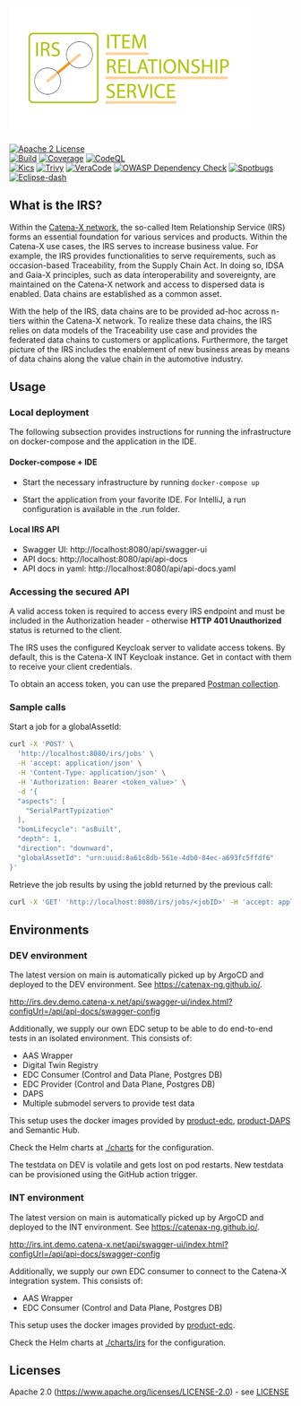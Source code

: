 # ![Item Relationship Service (IRS)](logo.png)

[![Apache 2 License](https://img.shields.io/badge/License-Apache_2.0-blue.svg)](https://github.com/catenax-ng/product-item-relationship-service/blob/main/LICENSE)  
[![Build](https://github.com/catenax-ng/product-item-relationship-service/actions/workflows/irs-build.yml/badge.svg)](https://github.com/catenax-ng/product-item-relationship-service/actions/workflows/irs-build.yml)
[![Coverage](https://sonarcloud.io/api/project_badges/measure?project=catenax-ng_product-item-relationship-service&metric=coverage)](https://sonarcloud.io/summary/new_code?id=catenax-ng_product-item-relationship-service)
[![CodeQL](https://github.com/catenax-ng/product-item-relationship-service/actions/workflows/codeql.yml/badge.svg)](https://github.com/catenax-ng/product-item-relationship-service/actions/workflows/codeql.yml)  
[![Kics](https://github.com/catenax-ng/product-item-relationship-service/actions/workflows/kics.yml/badge.svg)](https://github.com/catenax-ng/product-item-relationship-service/actions/workflows/kics.yml)
[![Trivy](https://github.com/catenax-ng/product-item-relationship-service/actions/workflows/trivy.yml/badge.svg)](https://github.com/catenax-ng/product-item-relationship-service/actions/workflows/trivy.yml)
[![VeraCode](https://github.com/catenax-ng/product-item-relationship-service/actions/workflows/veracode.yaml/badge.svg)](https://github.com/catenax-ng/product-item-relationship-service/actions/workflows/veracode.yaml)
[![OWASP Dependency Check](https://github.com/catenax-ng/product-item-relationship-service/actions/workflows/owasp.yml/badge.svg)](https://github.com/catenax-ng/product-item-relationship-service/actions/workflows/owasp.yml)
[![Spotbugs](https://github.com/catenax-ng/product-item-relationship-service/actions/workflows/spotbugs.yml/badge.svg)](https://github.com/catenax-ng/product-item-relationship-service/actions/workflows/spotbugs.yml)
[![Eclipse-dash](https://github.com/catenax-ng/product-item-relationship-service/actions/workflows/eclipse-dash.yml/badge.svg)](https://github.com/catenax-ng/product-item-relationship-service/actions/workflows/eclipse-dash.yml)
   

## What is the IRS?

Within the [Catena-X network](https://catena-x.net/), the so-called Item Relationship Service (IRS) forms an essential 
foundation for various services and products. Within the Catena-X use cases, the IRS serves to increase business value.
For example, the IRS provides functionalities to serve requirements, such as occasion-based Traceability, 
from the Supply Chain Act. In doing so, IDSA and Gaia-X principles, such as data interoperability and sovereignty, are 
maintained on the Catena-X network and access to dispersed data is enabled. Data chains are established as a common asset.

With the help of the IRS, data chains are to be provided ad-hoc across n-tiers within the Catena-X network. 
To realize these data chains, the IRS relies on data models of the Traceability use case and provides the federated 
data chains to customers or applications. Furthermore, the target picture of the IRS includes the enablement of new 
business areas by means of data chains along the value chain in the automotive industry.

## Usage

### Local deployment

The following subsection provides instructions for running the infrastructure on docker-compose and the application in the IDE.

#### Docker-compose + IDE

* Start the necessary infrastructure by running `docker-compose up`

* Start the application from your favorite IDE. For IntelliJ, a run configuration is available in the .run folder.

#### Local IRS API

- Swagger UI: http://localhost:8080/api/swagger-ui
- API docs: http://localhost:8080/api/api-docs
- API docs in yaml:  http://localhost:8080/api/api-docs.yaml

### Accessing the secured API

A valid access token is required to access every IRS endpoint and must be included in the Authorization header - otherwise **HTTP 401 Unauthorized** status is returned to the client.

The IRS uses the configured Keycloak server to validate access tokens. By default, this is the Catena-X INT Keycloak instance. Get in contact with them to receive your client credentials.

To obtain an access token, you can use the prepared [Postman collection](./testing/IRS%20DEMO%20Collection.postman_collection.json). 

### Sample calls

Start a job for a globalAssetId:

```bash
curl -X 'POST' \
  'http://localhost:8080/irs/jobs' \
  -H 'accept: application/json' \
  -H 'Content-Type: application/json' \
  -H 'Authorization: Bearer <token_value>' \
  -d '{
  "aspects": [
    "SerialPartTypization"
  ],
  "bomLifecycle": "asBuilt",
  "depth": 1,
  "direction": "downward",
  "globalAssetId": "urn:uuid:8a61c8db-561e-4db0-84ec-a693fc5ffdf6"
}'
```

Retrieve the job results by using the jobId returned by the previous call:
```bash
curl -X 'GET' 'http://localhost:8080/irs/jobs/<jobID>' -H 'accept: application/json' -H 'Authorization: Bearer <token_value>'
```

## Environments
### DEV environment

The latest version on main is automatically picked up by ArgoCD and deployed to the DEV environment.
See https://catenax-ng.github.io/.

http://irs.dev.demo.catena-x.net/api/swagger-ui/index.html?configUrl=/api/api-docs/swagger-config

Additionally, we supply our own EDC setup to be able to do end-to-end tests in an isolated environment.
This consists of:
 - AAS Wrapper
 - Digital Twin Registry
 - EDC Consumer (Control and Data Plane, Postgres DB)
 - EDC Provider (Control and Data Plane, Postgres DB)
 - DAPS
 - Multiple submodel servers to provide test data

This setup uses the docker images provided by [product-edc](https://github.com/catenax-ng/product-edc/), [product-DAPS](https://github.com/catenax-ng/product-DAPS) and Semantic Hub.

Check the Helm charts at [./charts](./charts) for the configuration.

The testdata on DEV is volatile and gets lost on pod restarts. New testdata can be provisioned using the GitHub action trigger.

### INT environment

The latest version on main is automatically picked up by ArgoCD and deployed to the INT environment.
See https://catenax-ng.github.io/.

http://irs.int.demo.catena-x.net/api/swagger-ui/index.html?configUrl=/api/api-docs/swagger-config

Additionally, we supply our own EDC consumer to connect to the Catena-X integration system.
This consists of:
- AAS Wrapper
- EDC Consumer (Control and Data Plane, Postgres DB)

This setup uses the docker images provided by [product-edc](https://github.com/catenax-ng/product-edc/).

Check the Helm charts at [./charts/irs](./charts/irs) for the configuration. 

## Licenses
Apache 2.0 (https://www.apache.org/licenses/LICENSE-2.0) - see [LICENSE](./LICENSE)
